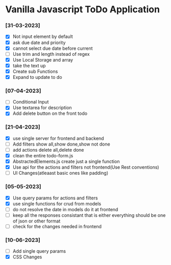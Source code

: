 # Vanilla Javascript ToDo Application

### [31-03-2023]

- [x] Not input element by default
- [x] ask due date and priority
- [x] cannot select due date before current
- [ ] Use trim and length instead of regex
- [x] Use Local Storage and array
- [x] take the text up
- [x] Create sub Functions
- [x] Expand to update to do

### [07-04-2023]

- [ ] Conditional Input
- [x] Use textarea for description
- [x] Add delete button on the front todo

### [21-04-2023]

- [x] use single server for frontend and backend
- [ ] Add filters show all,show done,show not done
- [ ] add actions delete all,delete done
- [x] clean the entire todo-form.js
- [x] AbstractedElements.js create just a single function
- [x] Use api for the actions and filters not frontend(Use Rest conventions)
- [ ] UI Changes(atleaast basic ones like padding)

### [05-05-2023]

- [x] Use query params for actions and filters
- [x] use single functions for crud from models
- [ ] do not resolve the date in models do it at frontend
- [ ] keep all the responses consistant that is either everything should be one of json or other format
- [ ] check for the changes needed in frontend

### [10-06-2023]

- [ ] Add single query params
- [x] CSS Changes
